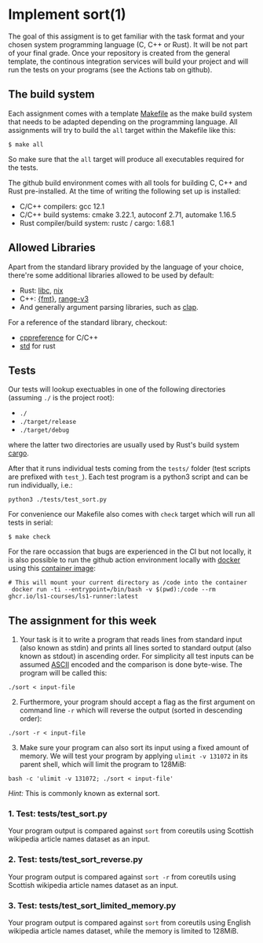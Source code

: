 # Implement sort(1)

The goal of this assigment is to get familiar with the task format and
your chosen system programming language (C, C++ or Rust). 
It will be not part of your final grade.
Once your repository is created from the general template,
the continous integration services will build your project and will run
the tests on your programs (see the Actions tab on github).

## The build system

Each assignment comes with a template [Makefile](Makefile) as the make build system that
needs to be adapted depending on the programming language.
All assignments will try to build the `all` target within the Makefile like this:

```console
$ make all
```

So make sure that the `all` target will produce all executables required for the
tests. 

The github build environment comes with all tools for building C, C++ and Rust pre-installed.
At the time of writing the following set up is installed:

- C/C++ compilers: gcc 12.1
- C/C++ build systems: cmake 3.22.1, autoconf 2.71, automake 1.16.5
- Rust compiler/build system: rustc / cargo: 1.68.1

## Allowed Libraries

Apart from the standard library provided by the language of your choice, there're some additional libraries allowed to be used by default:

- Rust: [libc](https://crates.io/crates/libc), [nix](https://crates.io/crates/nix)
- C++: [{fmt}](https://fmt.dev/latest/index.html), [range-v3](https://github.com/ericniebler/range-v3)
- And generally argument parsing libraries, such as [clap](https://crates.io/crates/clap).

For a reference of the standard library, checkout:
* [cppreference](https://en.cppreference.com/w/) for C/C++
* [std](https://doc.rust-lang.org/std/) for rust


## Tests

Our tests will lookup exectuables in one of the following directories (assuming `./` is the project root):

- `./`
- `./target/release`
- `./target/debug`

where the latter two directories are usually used by Rust's build system
[cargo](https://doc.rust-lang.org/cargo/index.html).

After that it runs individual tests coming from the `tests/` folder (test
scripts are prefixed with `test_`).
Each test program is a python3 script and can be run individually, i.e.:

```console
python3 ./tests/test_sort.py
```

For convenience our Makefile also comes with `check` target which will run all tests in serial:

```console
$ make check
```

For the rare occassion that bugs are experienced in the CI but not
locally, it is also possible to run the github action environment locally
with [docker](https://www.docker.com/) using this [container
image](https://github.com/orgs/ls1-courses/packages/container/package/ls1-runner):

``` console
# This will mount your current directory as /code into the container
 docker run -ti --entrypoint=/bin/bash -v $(pwd):/code --rm ghcr.io/ls1-courses/ls1-runner:latest
```

## The assignment for this week

1. Your task is it to write a program that reads lines from standard input (also known as stdin)
and prints all lines sorted to standard output (also known as stdout) in ascending order.
For simplicity all test inputs can be assumed
[ASCII](https://en.wikipedia.org/wiki/ASCII) encoded and the comparison is done
byte-wise. The program will be called this:

``` console
./sort < input-file
```

2. Furthermore, your program should accept a flag as the first argument on command line `-r` which
will reverse the output (sorted in descending order):

``` console
./sort -r < input-file
```

3. Make sure your program can also sort its input using a fixed amount of memory.
We will test your program by applying `ulimit -v 131072` in its parent shell,
which will limit the program to 128MiB:

``` console
bash -c 'ulimit -v 131072; ./sort < input-file'
```

*Hint:* This is commonly known as external sort.

### 1. Test: tests/test_sort.py

Your program output is compared against `sort` from coreutils using Scottish wikipedia article names dataset as an input.

### 2. Test: tests/test_sort_reverse.py

Your program output is compared against `sort -r` from coreutils using Scottish wikipedia article names dataset as an input.

### 3. Test: tests/test_sort_limited_memory.py

Your program output is compared against `sort` from coreutils using English wikipedia article names dataset,
while the memory is limited to 128MiB.
